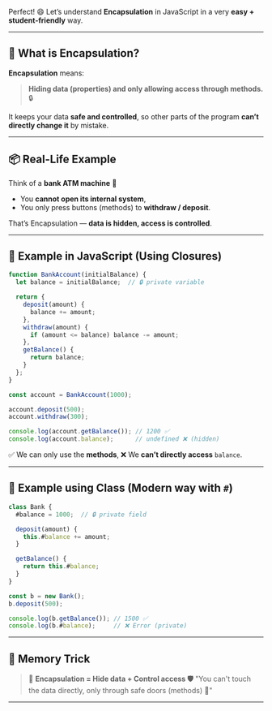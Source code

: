 Perfect! 😄
Let’s understand **Encapsulation** in JavaScript in a very **easy + student-friendly** way.

---

## 📌 What is Encapsulation?

**Encapsulation** means:

> **Hiding data (properties) and only allowing access through methods.** 🔒

It keeps your data **safe and controlled**, so other parts of the program **can’t directly change it** by mistake.

---

## 📦 Real-Life Example

Think of a **bank ATM machine** 🏦

* You **cannot open its internal system**,
* You only press buttons (methods) to **withdraw / deposit**.

That’s Encapsulation — **data is hidden, access is controlled**.

---

## 📌 Example in JavaScript (Using Closures)

```js
function BankAccount(initialBalance) {
  let balance = initialBalance;  // 🔒 private variable

  return {
    deposit(amount) {
      balance += amount;
    },
    withdraw(amount) {
      if (amount <= balance) balance -= amount;
    },
    getBalance() {
      return balance;
    }
  };
}

const account = BankAccount(1000);

account.deposit(500);
account.withdraw(300);

console.log(account.getBalance()); // 1200 ✅
console.log(account.balance);      // undefined ❌ (hidden)
```

✅ We can only use the **methods**,
❌ We **can’t directly access** `balance`.

---

## 📌 Example using Class (Modern way with `#`)

```js
class Bank {
  #balance = 1000;  // 🔒 private field

  deposit(amount) {
    this.#balance += amount;
  }

  getBalance() {
    return this.#balance;
  }
}

const b = new Bank();
b.deposit(500);

console.log(b.getBalance()); // 1500 ✅
console.log(b.#balance);     // ❌ Error (private)
```

---

## 🧠 Memory Trick

> 💭 **Encapsulation = Hide data + Control access 🛡️**
> "You can't touch the data directly, only through safe doors (methods) 🚪"

---
